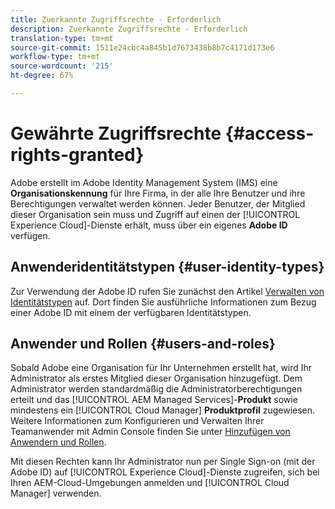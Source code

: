 ```yaml
---
title: Zuerkannte Zugriffsrechte - Erforderlich
description: Zuerkannte Zugriffsrechte - Erforderlich
translation-type: tm+mt
source-git-commit: 1511e24cbc4a845b1d7673438b8b7c4171d173e6
workflow-type: tm+mt
source-wordcount: '215'
ht-degree: 67%

---
```



# Gewährte Zugriffsrechte {#access-rights-granted}

Adobe erstellt im Adobe Identity Management System (IMS) eine **Organisationskennung** für Ihre Firma, in der alle Ihre Benutzer und ihre Berechtigungen verwaltet werden können. Jeder Benutzer, der Mitglied dieser Organisation sein muss und Zugriff auf einen der [!UICONTROL Experience Cloud]-Dienste erhält, muss über ein eigenes **Adobe ID** verfügen.

## Anwenderidentitätstypen {#user-identity-types}

Zur Verwendung der Adobe ID rufen Sie zunächst den Artikel [Verwalten von Identitätstypen](https://helpx.adobe.com/de/enterprise/using/identity.html) auf. Dort finden Sie ausführliche Informationen zum Bezug einer Adobe ID mit einem der verfügbaren Identitätstypen.

## Anwender und Rollen {#users-and-roles}

Sobald Adobe eine Organisation für Ihr Unternehmen erstellt hat, wird Ihr Administrator als erstes Mitglied dieser Organisation hinzugefügt. Dem Administrator werden standardmäßig die Administratorberechtigungen erteilt und das [!UICONTROL AEM Managed Services]-**Produkt** sowie mindestens ein [!UICONTROL Cloud Manager] **Produktprofil** zugewiesen. Weitere Informationen zum Konfigurieren und Verwalten Ihrer Teamanwender mit Admin Console finden Sie unter [Hinzufügen von Anwendern und Rollen](add-users-roles.md).

Mit diesen Rechten kann Ihr Administrator nun per Single Sign-on (mit der Adobe ID) auf [!UICONTROL Experience Cloud]-Dienste zugreifen, sich bei Ihren AEM-Cloud-Umgebungen anmelden und [!UICONTROL Cloud Manager] verwenden.

